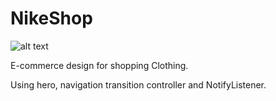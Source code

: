 # NikeShop

![alt text](https://raw.githubusercontent.com/emadhbasri/speedcodeFlutter/master/lib/NikeShop/NikeShop.gif)

E-commerce design for shopping Clothing.

Using hero, navigation transition controller and NotifyListener.